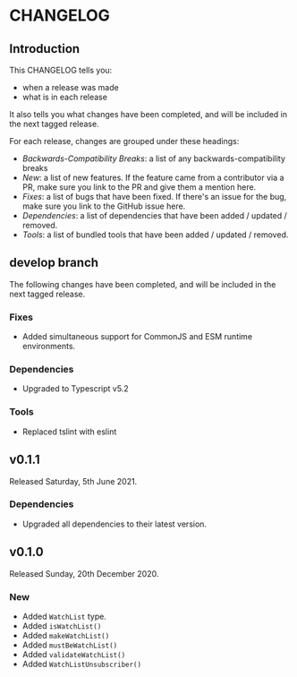 # CHANGELOG

## Introduction

This CHANGELOG tells you:

* when a release was made
* what is in each release

It also tells you what changes have been completed, and will be included in the next tagged release.

For each release, changes are grouped under these headings:

* _Backwards-Compatibility Breaks_: a list of any backwards-compatibility breaks
* _New_: a list of new features. If the feature came from a contributor via a PR, make sure you link to the PR and give them a mention here.
* _Fixes_: a list of bugs that have been fixed. If there's an issue for the bug, make sure you link to the GitHub issue here.
* _Dependencies_: a list of dependencies that have been added / updated / removed.
* _Tools_: a list of bundled tools that have been added / updated / removed.

## develop branch

The following changes have been completed, and will be included in the next tagged release.

### Fixes

* Added simultaneous support for CommonJS and ESM runtime environments.

### Dependencies

* Upgraded to Typescript v5.2

### Tools

* Replaced tslint with eslint

## v0.1.1

Released Saturday, 5th June 2021.

### Dependencies

* Upgraded all dependencies to their latest version.

## v0.1.0

Released Sunday, 20th December 2020.

### New

* Added `WatchList` type.
* Added `isWatchList()`
* Added `makeWatchList()`
* Added `mustBeWatchList()`
* Added `validateWatchList()`
* Added `WatchListUnsubscriber()`
